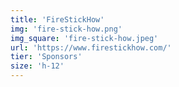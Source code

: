 ```yaml
---
title: 'FireStickHow'
img: 'fire-stick-how.png'
img_square: 'fire-stick-how.jpeg'
url: 'https://www.firestickhow.com/'
tier: 'Sponsors'
size: 'h-12'
---
```

